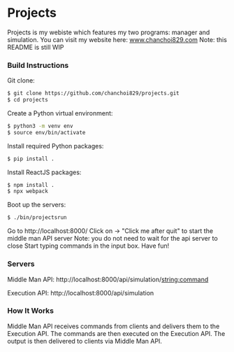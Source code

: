# Projects
Projects is my webiste which features my two programs: manager and simulation.
You can visit my website here: www.chanchoi829.com
Note: this README is still WIP

### Build Instructions
Git clone:
```bash
$ git clone https://github.com/chanchoi829/projects.git
$ cd projects
```

Create a Python virtual environment:
```bash
$ python3 -m venv env
$ source env/bin/activate
```

Install required Python packages:
```bash
$ pip install .
```

Install ReactJS packages:
```bash
$ npm install .
$ npx webpack
```

Boot up the servers:
```bash
$ ./bin/projectsrun
```

Go to http://localhost:8000/
Click on -> "Click me after quit" to start the middle man API server
Note: you do not need to wait for the api server to close
Start typing commands in the input box.
Have fun!

### Servers

Middle Man API: http://localhost:8000/api/simulation/<string:command>

Execution API: http://localhost:8000/api/simulation

### How It Works

Middle Man API receives commands from clients and delivers them to the Execution API. The commands are then executed on the Execution API. The output is then delivered to clients via Middle Man API.
